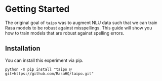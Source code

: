 # Getting Started

The original goal of `taipo` was to augment NLU data such that we can train
Rasa models to be robust against misspellings. This guide will show you how
to train models that are robust against spelling errors.

## Installation

You can install this experiment via pip.

```
python -m pip install "taipo @ git+https://github.com/RasaHQ/taipo.git"
```

